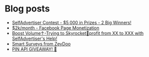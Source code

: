 # Blog posts
<!-- BLOG-POST-LIST:START -->
- [SelfAdvertiser Contest - $5,000 in Prizes - 2 Big Winners!](https://afflift.com/f/threads/selfadvertiser-contest-5-000-in-prizes-2-big-winners.10651/)
- [$2k/month - Facebook Page Monetization](https://afflift.com/f/threads/2k-month-facebook-page-monetization.10637/)
- [Boost Volume↑-Trying to Skyrocket🚀profit from XX to XXX with SelfAdvertiser&#39;s Help!](https://afflift.com/f/threads/boost-volume%E2%86%91-trying-to-skyrocket%F0%9F%9A%80profit-from-xx-to-xxx-with-selfadvertisers-help.10652/)
- [Smart Surveys from ZeyDoo](https://afflift.com/f/threads/smart-surveys-from-zeydoo.10505/)
- [PIN API GIVEAWAY! 💛](https://afflift.com/f/threads/pin-api-giveaway-%F0%9F%92%9B.10656/)
<!-- BLOG-POST-LIST:END -->

